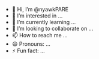 - 👋 Hi, I’m @nyawkPARE
- 👀 I’m interested in ...
- 🌱 I’m currently learning ...
- 💞️ I’m looking to collaborate on ...
- 📫 How to reach me ...
- 😄 Pronouns: ...
- ⚡ Fun fact: ...

<!---
nyawkPARE/nyawkPARE is a ✨ special ✨ repository because its `README.md` (this file) appears on your GitHub profile.
You can click the Preview link to take a look at your changes.
--->

